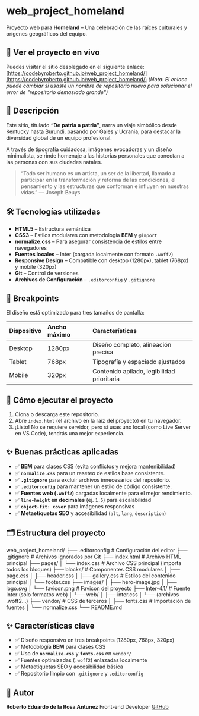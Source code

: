 # web_project_homeland

Proyecto web para **Homeland** – Una celebración de las raíces culturales y orígenes geográficos del equipo.

## 🚀 Ver el proyecto en vivo

Puedes visitar el sitio desplegado en el siguiente enlace:
[https://codebyroberto.github.io/web_project_homeland/](https://codebyroberto.github.io/web_project_homeland/)
_(Nota: El enlace puede cambiar si usaste un nombre de repositorio nuevo para solucionar el error de "repositorio demasiado grande")_

## 📌 Descripción

Este sitio, titulado **“De patria a patria”**, narra un viaje simbólico desde Kentucky hasta Burundi, pasando por Gales y Ucrania, para destacar la diversidad global de un equipo profesional.

A través de tipografía cuidadosa, imágenes evocadoras y un diseño minimalista, se rinde homenaje a las historias personales que conectan a las personas con sus ciudades natales.

> “Todo ser humano es un artista, un ser de la libertad, llamado a participar en la transformación y reforma de las condiciones, el pensamiento y las estructuras que conforman e influyen en nuestras vidas.”
> — Joseph Beuys

## 🛠 Tecnologías utilizadas

- **HTML5** – Estructura semántica
- **CSS3** – Estilos modulares con metodología **BEM** y `@import`
- **normalize.css** – Para asegurar consistencia de estilos entre navegadores
- **Fuentes locales** – Inter (cargada localmente con formato `.woff2`)
- **Responsive Design** – Compatible con desktop (1280px), tablet (768px) y mobile (320px)
- **Git** – Control de versiones
- **Archivos de Configuración** – `.editorconfig` y `.gitignore`

## 📏 Breakpoints

El diseño está optimizado para tres tamaños de pantalla:

| Dispositivo | Ancho máximo | Características                            |
| :---------- | :----------- | :----------------------------------------- |
| Desktop     | 1280px       | Diseño completo, alineación precisa        |
| Tablet      | 768px        | Tipografía y espaciado ajustados           |
| Mobile      | 320px        | Contenido apilado, legibilidad prioritaria |

## 🚀 Cómo ejecutar el proyecto

1.  Clona o descarga este repositorio.
2.  Abre `index.html` (el archivo en la raíz del proyecto) en tu navegador.
3.  ¡Listo! No se requiere servidor, pero si usas uno local (como Live Server en VS Code), tendrás una mejor experiencia.

## ✨ Buenas prácticas aplicadas

- ✅ **BEM** para clases CSS (evita conflictos y mejora mantenibilidad)
- ✅ **`normalize.css`** para un reseteo de estilos base consistente.
- ✅ **`.gitignore`** para excluir archivos innecesarios del repositorio.
- ✅ **`.editorconfig`** para mantener un estilo de código consistente.
- ✅ **Fuentes web (`.woff2`)** cargadas localmente para el mejor rendimiento.
- ✅ **`line-height` en decimales** (ej. `1.5`) para escalabilidad
- ✅ **`object-fit: cover`** para imágenes responsivas
- ✅ **Metaetiquetas SEO** y accesibilidad (`alt`, `lang`, `description`)

## 🗂 Estructura del proyecto

web_project_homeland/
├── .editorconfig # Configuración del editor
├── .gitignore # Archivos ignorados por Git
├── index.html # Archivo HTML principal
├── pages/
│ └── index.css # Archivo CSS principal (importa todos los bloques)
├── blocks/ # Componentes CSS modulares
│ ├── page.css
│ ├── header.css
│ ├── gallery.css # Estilos del contenido principal
│ └── footer.css
├── images/
│ ├── hero-image.jpg
│ ├── logo.svg
│ └── favicon.png # Favicon del proyecto
├── Inter-4.1/ # Fuente Inter (solo formatos web)
│ └── web/
│ ├── inter.css
│ └── (archivos .woff2...)
├── vendor/ # CSS de terceros
│ ├── fonts.css # Importación de fuentes
│ └── normalize.css
└── README.md

## ✨ Características clave

- ✅ Diseño responsivo en tres breakpoints (1280px, 768px, 320px)
- ✅ Metodología **BEM** para clases CSS
- ✅ Uso de **`normalize.css`** y **`fonts.css`** en `vendor/`
- ✅ Fuentes optimizadas (`.woff2`) enlazadas localmente
- ✅ Metaetiquetas SEO y accesibilidad básica
- ✅ Repositorio limpio con `.gitignore` y `.editorconfig`

## 📝 Autor

**Roberto Eduardo de la Rosa Antunez**
Front-end Developer
[GitHub](https://github.com/codebyroberto)

